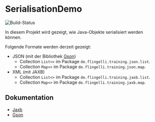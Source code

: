 # SerialisationDemo
![Build-Status](https://github.com/mflingelli/SerialisationDemo/actions/workflows/maven.yml/badge.svg)

In diesem Projekt wird gezeigt, wie Java-Objekte serialisiert werden können.

Folgende Formate werden derzeit gezeigt:
* JSON (mit der Bibliothek [Gson](https://github.com/google/gson))
  * Collection ```List<>``` im Package ```de.flingelli.training.json.list```.
  * Collection ```Map<>``` im Package ```de.flingelli.training.json.map```.
* XML (mit JAXB)
  * Collection ```List<>``` im Package ```de.flingelli.training.jaxb.list```.
  * Collection ```Map<>``` im Package ```de.flingelli.training.jaxb.map```.

## Dokumentation

* [Jaxb](doc/Jaxb.md)
* [Gson](doc/Gson.md)